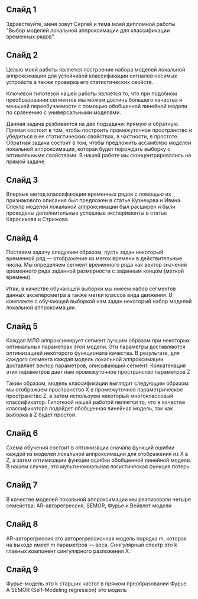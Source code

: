 ## Слайд 1

Здравствуйте, меня зовут Сергей и тема моей дипломной работы "Выбор моделей локальной аппроксимации для классификации временных рядов". 

## Слайд 2

Целью моей работы является построение набора моделей локальной аппроксимации для устойчивой классификации сигналов носимых устройств а также проверка его статистических свойств.

Ключевой гипотезой нашей работы является то, что при подобном преобразовании сегментов мы можем достичь большего качества и меньшей переобучаемости с помощью обобщенной линейной модели по сравнению с универсальными моделями.

Данная задача разбивается на две подзадачи: прямую и обратную. Прямая состоит в том, чтобы построить промежуточное пространство и убедиться в ее статистических свойствах, в частности, в простоте. Обратная задача состоит в том, чтобы предложить ассамблею моделей локальной аппроксимации, которая будет порождать выборку с оптимальными свойствами. В нашей работе мы сконцентрировались на прямой задаче.

## Слайд 3

Впервые метод классификации временных рядов с помощью их признакового описания был предложен в статье Кузнецова и Ивина. Спектр моделей локальной аппроксимации был расширен и были проведены дополнительные успешные эксперименты в статье Карасикова и Стрижова.

## Слайд 4

Поставим задачу следуюим образом, пусть задан некоторый временной ряд — отображение из меток времени в действительные числа. Мы определяем сегмент временного ряда как вектор значений временного ряда заданной размерности с заданным концом (меткой времени).

Итак, в качестве обучающей выборки мы имеем набор сегментов данных акселерометра а также метки классов вида движения. В комплекте с обучающей выборкой нам задан некоторый набор моделей локальной аппроксимации.

## Слайд 5

Каждая МЛО аппроксимирует сегмент лучшим образом при некоторых оптимальных параметрах этой модели. Эти параметры доставляются оптимизацией некоторого функционала качества. В результате, для каждого сегмента каждая модель локальной аппроксимации доставляет вектор параметров, описывающий сегмент. Конкатенация этих параметров дает нам промежуточное пространство параметров Z

Таким образом, модель классификации выглядит следующим образом: мы отображаем пространство X в промежуточное параметрическое пространство Z, а затем используем некоторый многоклассовый классификатор. Гипотезой нашей работой является то, что в качестве классификатора подойдет обобщенная линейная модель, так как выборка в Z будет простой.

## Слайд 6

Схема обучения состоит в оптимизации сначала функций ошибки каждой из моделей локальной аппроксимации для отображения из X в Z, а затем оптимизации функции ошибки обобщенной линейной модели. В нашем случае, это мультиномиальная логистическая функция потерь.

## Слайд 7

В качестве моделей локальной аппроксимации мы реализовали четыре семейства: AR-авторегрессия, SEMOR, Фурье и Вейвлет модели

## Слайд 8

AR-авторегрессия это авторегрессионная модель порядка m, которая на выходе имеет m параметров — веса. Сингулярный спектр это k главных компонент сингулярного разложения X.

## Слайд 9

Фурье-модель это k старших частот в прямом преобразовании Фурье. А SEMOR (Self-Modeling regression) это модель 





